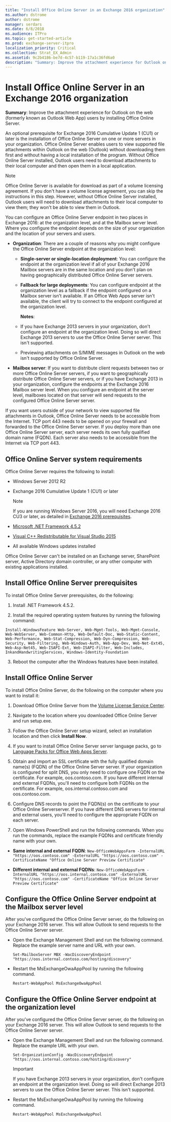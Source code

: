 ```yaml
---
title: "Install Office Online Server in an Exchange 2016 organization"
ms.author: dstrome
author: dstrome
manager: serdars
ms.date: 6/8/2018
ms.audience: ITPro
ms.topic: get-started-article
ms.prod: exchange-server-itpro
localization_priority: Critical
ms.collection: Strat_EX_Admin
ms.assetid: 9c2b4186-be7d-4c57-b119-17a1c36fd6a0
description: "Summary: Improve the attachment experience for Outlook on the web (formerly known as Outlook Web App) users by installing Office Online Server."
---
```


# Install Office Online Server in an Exchange 2016 organization

 **Summary**: Improve the attachment experience for Outlook on the web (formerly known as Outlook Web App) users by installing Office Online Server.
  
An optional prerequisite for Exchange 2016 Cumulative Update 1 (CU1) or later is the installation of Office Online Server on one or more servers in your organization. Office Online Server enables users to view supported file attachments within Outlook on the web (Outlook) without downloading them first and without having a local installation of the program. Without Office Online Server installed, Outlook users need to download attachments to their local computer and then open them in a local application.
  
> [!NOTE]
> Office Online Server is available for download as part of a volume licensing agreement. If you don't have a volume license agreement, you can skip the instructions in this step. However, without Office Online Server installed, Outlook users will need to download attachments to their local computer to view them; they won't be able to view them in Outlook. 
  
You can configure an Office Online Server endpoint in two places in Exchange 2016: at the organization level, and at the Mailbox server level. Where you configure the endpoint depends on the size of your organization and the location of your servers and users.
  
- **Organization**: There are a couple of reasons why you might configure the Office Online Server endpoint at the organization level:
    
  - **Single-server or single-location deployment**: You can configure the endpoint at the organization level if all of your Exchange 2016 Mailbox servers are in the same location and you don't plan on having geographically distributed Office Online Server servers.
    
  - **Fallback for large deployments**: You can configure endpoint at the organization level as a fallback if the endpoint configured on a Mailbox server isn't available. If an Office Web Apps server isn't available, the client will try to connect to the endpoint configured at the organization level.
    
    **Notes**:
    
  - If you have Exchange 2013 servers in your organization, don't configure an endpoint at the organization level. Doing so will direct Exchange 2013 servers to use the Office Online Server server. This isn't supported.
    
  - Previewing attachments on S/MIME messages in Outlook on the web isn't supported by Office Online Server.
    
- **Mailbox server**: If you want to distribute client requests between two or more Office Online Server servers, if you want to geographically distribute Office Online Server servers, or if you have Exchange 2013 in your organization, configure the endpoints at the Exchange 2016 Mailbox server level. When you configure an endpoint at the server level, mailboxes located on that server will send requests to the configured Office Online Server server.
    
If you want users outside of your network to view supported file attachments in Outlook, Office Online Server needs to be accessible from the Internet. TCP port 443 needs to be opened on your firewall and forwarded to the Office Online Server server. If you deploy more than one Office Online Server server, each server needs its own fully qualified domain name (FQDN). Each server also needs to be accessible from the Internet via TCP port 443.
  
## Office Online Server system requirements

Office Online Server requires the following to install:
  
- Windows Server 2012 R2
    
- Exchange 2016 Cumulative Update 1 (CU1) or later
    
    > [!NOTE]
    > If you are running Windows Server 2016, you will need Exchange 2016 CU3 or later, as detailed in [Exchange 2016 prerequisites](prerequisites.md). 
  
- [Microsoft .NET Framework 4.5.2](https://go.microsoft.com/fwlink/p/?linkId=616890)
    
- [Visual C++ Redistributable for Visual Studio 2015](https://go.microsoft.com/fwlink/p/?linkId=616889)
    
- All available Windows updates installed
    
Office Online Server can't be installed on an Exchange server, SharePoint server, Active Directory domain controller, or any other computer with existing applications installed.
  
## Install Office Online Server prerequisites

To install Office Online Server prerequisites, do the following:
  
1. Install .NET Framework 4.5.2.
    
2. Install the required operating system features by running the following command:
    
  ```
  Install-WindowsFeature Web-Server, Web-Mgmt-Tools, Web-Mgmt-Console, Web-WebServer, Web-Common-Http, Web-Default-Doc, Web-Static-Content, Web-Performance, Web-Stat-Compression, Web-Dyn-Compression, Web-Security, Web-Filtering, Web-Windows-Auth, Web-App-Dev, Web-Net-Ext45, Web-Asp-Net45, Web-ISAPI-Ext, Web-ISAPI-Filter, Web-Includes, InkandHandwritingServices, Windows-Identity-Foundation
  ```

3. Reboot the computer after the Windows features have been installed.
    
## Install Office Online Server

To install Office Online Server, do the following on the computer where you want to install it:
  
1. Download Office Online Server from the [Volume License Service Center](https://go.microsoft.com/fwlink/p/?linkId=195442).
    
2. Navigate to the location where you downloaded Office Online Server and run setup.exe.
    
3. Follow the Office Online Server setup wizard, select an installation location and then click **Install Now**.
    
4. If you want to install Office Online Server server language packs, go to [Language Packs for Office Web Apps Server](https://go.microsoft.com/fwlink/p/?LinkId=798136).
    
5. Obtain and import an SSL certificate with the fully qualified domain name(s) (FQDN) of the Office Online Server server. If your organization is configured for split DNS, you only need to configure one FQDN on the certificate. For example, oos.contoso.com. If you have different internal and external FQDNs, you'll need to configure both FQDNs on the certificate. For example, oos.internal.contoso.com and oos.contoso.com.
    
6. Configure DNS records to point the FQDN(s) on the certificate to your Office Online Serverserver. If you have different DNS servers for internal and external users, you'll need to configure the appropriate FQDN on each server.
    
7. Open Windows PowerShell and run the following commands. When you run the commands, replace the example FQDNs and certificate friendly name with your own.
    
  - **Same internal and external FQDN**: `New-OfficeWebAppsFarm -InternalURL "https://oos.contoso.com" -ExternalURL "https://oos.contoso.com" -CertificateName "Office Online Server Preview Certificate"`
    
  - **Different internal and external FQDNs**: `New-OfficeWebAppsFarm -InternalURL "https://oos.internal.contoso.com" -ExternalURL "https://oos.contoso.com" -CertificateName "Office Online Server Preview Certificate"`
    
## Configure the Office Online Server endpoint at the Mailbox server level

After you've configured the Office Online Server server, do the following on your Exchange 2016 server. This will allow Outlook to send requests to the Office Online Server server.
  
- Open the Exchange Management Shell and run the following command. Replace the example server name and URL with your own.
    
  ```
  Set-MailboxServer MBX -WacDiscoveryEndpoint "https://oos.internal.contoso.com/hosting/discovery"
  ```

- Restart the MsExchangeOwaAppPool by running the following command.
    
  ```
  Restart-WebAppPool MsExchangeOwaAppPool
  ```

## Configure the Office Online Server endpoint at the organization level

After you've configured the Office Online Server server, do the following on your Exchange 2016 server. This will allow Outlook to send requests to the Office Online Server server.
  
- Open the Exchange Management Shell and run the following command. Replace the example URL with your own.
    
  ```
  Set-OrganizationConfig -WacDiscoveryEndpoint "https://oos.internal.contoso.com/hosting/discovery"
  ```

    > [!IMPORTANT]
    > If you have Exchange 2013 servers in your organization, don't configure an endpoint at the organization level. Doing so will direct Exchange 2013 servers to use the Office Online Server server. This isn't supported. 
  
- Restart the MsExchangeOwaAppPool by running the following command.
    
  ```
  Restart-WebAppPool MsExchangeOwaAppPool
  ```


